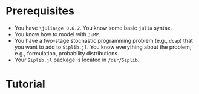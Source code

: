 # Prerequisites

- You have `\julia\ge 0.6.2`. You know some basic `julia` syntax.
- You know how to model with `JuMP`.
- You have a two-stage stochastic programming problem (e.g., `dcap`) that you want to add to `Siplib.jl`. You know everything about the problem, e.g., formulation, probability distributions.
- Your `Siplib.jl` package is located in `/dir/Siplib`.

# Tutorial